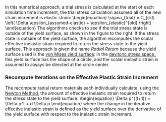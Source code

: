 In this numerical approach, a trial stress is calculated at the start of each simulation time
increment; the trial stress calculation assumed all of the new strain increment is elastic strain:
\begin{equation}
\sigma_{trial} = C_{ijkl} \left( \Delta \epsilon_{assumed-elastic} + \epsilon_{elastic}^{old} \right)
\end{equation}
The algorithms checks to see if the trial stress state is outside of the yield surface, as shown in
the figure to the right. If the stress state is outside of the yield surface, the algorithm
recomputes the scalar effective inelastic strain required to return the stress state to the yield
surface. This approach is given the name _Radial Return_ because the yield surface used is the
[von Mises yield surface](https://en.wikipedia.org/wiki/Von_Mises_yield_criterion): in the
[devitoric stress space ](https://en.wikipedia.org/wiki/Cauchy_stress_tensor#Stress_deviator_tensor),
this yield surface has the shape of a circle, and the scalar inelastic strain is assumed to always be
directed at the circle center.

### Recompute Iterations on the Effective Plastic Strain Increment
The recompute radial return materials each individually calculate, using the
[Newton Method](http://mathworld.wolfram.com/NewtonsMethod.html), the amount of effective inelastic
strain
required to return the stress state to the yield surface.
\begin{equation}
\Delta p^{(t+1)} = \Delta p^t + d \Delta p
\end{equation}
where the change in the iterative effective inelastic strain is defined as the yield surface over the
derivative of the yield surface with respect to the inelastic strain increment.
